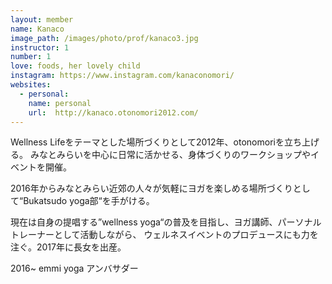 ```yaml
---
layout: member
name: Kanaco
image_path: /images/photo/prof/kanaco3.jpg
instructor: 1
number: 1
love: foods, her lovely child
instagram: https://www.instagram.com/kanaconomori/
websites:
  - personal:
    name: personal
    url:  http://kanaco.otonomori2012.com/
---
```

<!-- TODO: update description -->
Wellness Lifeをテーマとした場所づくりとして2012年、otonomoriを立ち上げる。
みなとみらいを中心に日常に活かせる、身体づくりのワークショップやイベントを開催。

2016年からみなとみらい近郊の人々が気軽にヨガを楽しめる場所づくりとして“Bukatsudo yoga部“を手がける。

現在は自身の提唱する”wellness yoga“の普及を目指し、ヨガ講師、パーソナルトレーナーとして活動しながら、
ウェルネスイベントのプロデュースにも力を注ぐ。2017年に長女を出産。

2016~ emmi yoga アンバサダー
